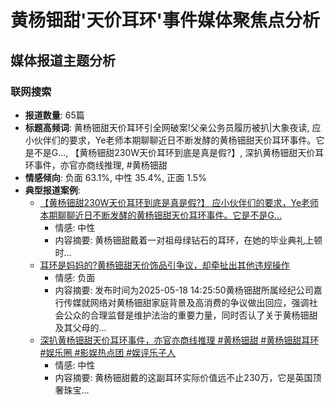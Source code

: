 # 黄杨钿甜'天价耳环'事件媒体聚焦点分析

## 媒体报道主题分析

### 联网搜索
- **报道数量**: 65篇
- **标题高频词**: 黄杨钿甜天价耳环引全网破案!父亲公务员履历被扒|大象夜读, 应小伙伴们的要求，Ye老师本期聊聊近日不断发酵的黄杨钿甜天价耳环事件。它是不是G..., 【黄杨钿甜230W天价耳环到底是真是假?】, 深扒黄杨钿甜天价耳环事件，亦官亦商线推理, #黄杨钿甜
- **情感倾向**: 负面 63.1%, 中性 35.4%, 正面 1.5%
- **典型报道案例**:
  - [【黄杨钿甜230W天价耳环到底是真是假?】 应小伙伴们的要求，Ye老师本期聊聊近日不断发酵的黄杨钿甜天价耳环事件。它是不是G...](https://www.iesdouyin.com/share/video/7505394804948208934/?region=CN&mid=7505395979462429467&app=news_article&timestamp=1749740756&req_id_new=20250612230553102C0021566BA9E5A89A&category_new=__search__)
    - 情感: 中性
    - 内容摘要: 黄杨钿甜戴着一对祖母绿钻石的耳环，在她的毕业典礼上顿时...
  - [耳环是妈妈的?黄杨钿甜天价饰品引争议，却牵扯出其他违规操作](http://m.toutiao.com/group/7505667436282004022/)
    - 情感: 负面
    - 内容摘要: 发布时间为2025-05-18 14:25:50黄杨钿甜所属经纪公司嘉行传媒就网络对黄杨钿甜家庭背景及高消费的争议做出回应，强调社会公众的合理监督是维护法治的重要力量，同时否认了关于黄杨钿甜及其父母的...
  - [深扒黄杨钿甜天价耳环事件，亦官亦商线推理 #黄杨钿甜 #黄杨钿甜耳环 #娱乐圈 #影娱热点团 #娱评乐子人](https://www.iesdouyin.com/share/video/7508692694667971840/?region=CN&mid=7508693465069554443&app=news_article&timestamp=1749740756&req_id_new=20250612230553102C0021566BA9E5A89A&category_new=__search__)
    - 情感: 中性
    - 内容摘要: 黄杨钿甜戴的这副耳环实际价值远不止230万，它是英国顶奢珠宝...

